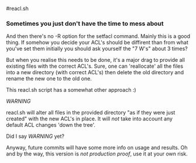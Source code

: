 #reacl.sh

### Sometimes you just don't have the time to mess about

And then there's no -R option for the setfacl command. Mainly this is a good thing.
If somehow you decide your ACL's should be diffirent than from what you've set them initially you should ask yourself the "7 W's" about 3 times?

But when you realise this needs to be done, it's a major drag to provide all existing files with the correct ACL's.
Sure, one can 'reallocate' all the files into a new directory (with correct ACL's) then delete the old directory and rename the new one to the old one.

This reacl.sh script has a somewhat other approach :)

*WARNING* 

reacl.sh will alter all files in the provided directory "as if they were just created" with the new ACL's in place.
It will *not* take into account any default ACL changes 'down the tree'.

Did I say *WARNING* yet?

Anyway, future commits will have some more info on usage and results. Oh and by the way,
this version is *not production proof*, use it at your own risk.

